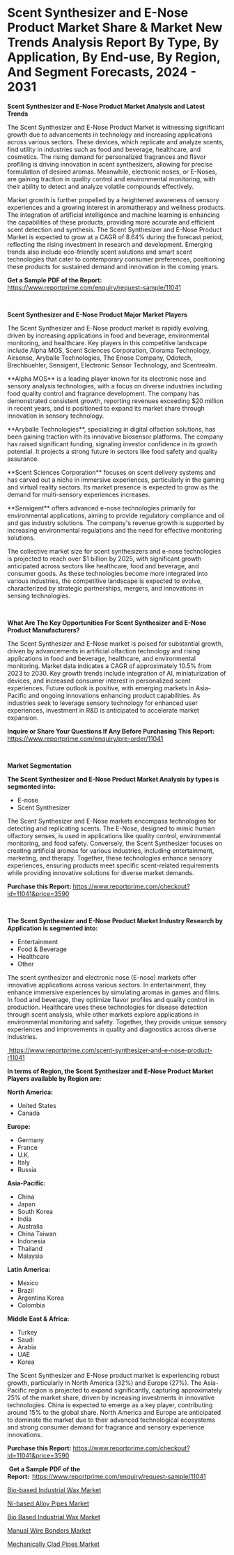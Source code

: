 <p><h1>Scent Synthesizer and E-Nose Product Market Share & Market New Trends Analysis Report By Type, By Application, By End-use, By Region, And Segment Forecasts, 2024 - 2031</h1></p><p><strong>Scent Synthesizer and E-Nose Product Market Analysis and Latest Trends</strong></p>
<p><p>The Scent Synthesizer and E-Nose Product Market is witnessing significant growth due to advancements in technology and increasing applications across various sectors. These devices, which replicate and analyze scents, find utility in industries such as food and beverage, healthcare, and cosmetics. The rising demand for personalized fragrances and flavor profiling is driving innovation in scent synthesizers, allowing for precise formulation of desired aromas. Meanwhile, electronic noses, or E-Noses, are gaining traction in quality control and environmental monitoring, with their ability to detect and analyze volatile compounds effectively.</p><p>Market growth is further propelled by a heightened awareness of sensory experiences and a growing interest in aromatherapy and wellness products. The integration of artificial intelligence and machine learning is enhancing the capabilities of these products, providing more accurate and efficient scent detection and synthesis. The Scent Synthesizer and E-Nose Product Market is expected to grow at a CAGR of 8.64% during the forecast period, reflecting the rising investment in research and development. Emerging trends also include eco-friendly scent solutions and smart scent technologies that cater to contemporary consumer preferences, positioning these products for sustained demand and innovation in the coming years.</p></p>
<p><strong>Get a Sample PDF of the Report:&nbsp;</strong> <a href="https://www.reportprime.com/enquiry/request-sample/11041">https://www.reportprime.com/enquiry/request-sample/11041</a></p>
<p>&nbsp;</p>
<p><strong>Scent Synthesizer and E-Nose Product Major Market Players</strong></p>
<p><p>The Scent Synthesizer and E-Nose product market is rapidly evolving, driven by increasing applications in food and beverage, environmental monitoring, and healthcare. Key players in this competitive landscape include Alpha MOS, Scent Sciences Corporation, Olorama Technology, Airsense, Aryballe Technologies, The Enose Company, Odotech, Brechbuehler, Sensigent, Electronic Sensor Technology, and Scentrealm.</p><p>**Alpha MOS** is a leading player known for its electronic nose and sensory analysis technologies, with a focus on diverse industries including food quality control and fragrance development. The company has demonstrated consistent growth, reporting revenues exceeding $20 million in recent years, and is positioned to expand its market share through innovation in sensory technology.</p><p>**Aryballe Technologies**, specializing in digital olfaction solutions, has been gaining traction with its innovative biosensor platforms. The company has raised significant funding, signaling investor confidence in its growth potential. It projects a strong future in sectors like food safety and quality assurance.</p><p>**Scent Sciences Corporation** focuses on scent delivery systems and has carved out a niche in immersive experiences, particularly in the gaming and virtual reality sectors. Its market presence is expected to grow as the demand for multi-sensory experiences increases.</p><p>**Sensigent** offers advanced e-nose technologies primarily for environmental applications, aiming to provide regulatory compliance and oil and gas industry solutions. The company's revenue growth is supported by increasing environmental regulations and the need for effective monitoring solutions.</p><p>The collective market size for scent synthesizers and e-nose technologies is projected to reach over $1 billion by 2025, with significant growth anticipated across sectors like healthcare, food and beverage, and consumer goods. As these technologies become more integrated into various industries, the competitive landscape is expected to evolve, characterized by strategic partnerships, mergers, and innovations in sensing technologies.</p></p>
<p>&nbsp;</p>
<p><strong>What Are The Key Opportunities For Scent Synthesizer and E-Nose Product Manufacturers?</strong></p>
<p><p>The Scent Synthesizer and E-Nose market is poised for substantial growth, driven by advancements in artificial olfaction technology and rising applications in food and beverage, healthcare, and environmental monitoring. Market data indicates a CAGR of approximately 10.5% from 2023 to 2030. Key growth trends include integration of AI, miniaturization of devices, and increased consumer interest in personalized scent experiences. Future outlook is positive, with emerging markets in Asia-Pacific and ongoing innovations enhancing product capabilities. As industries seek to leverage sensory technology for enhanced user experiences, investment in R&D is anticipated to accelerate market expansion.</p></p>
<p><strong>Inquire or Share Your Questions If Any Before Purchasing This Report:</strong> <a href="https://www.reportprime.com/enquiry/pre-order/11041">https://www.reportprime.com/enquiry/pre-order/11041</a></p>
<p>&nbsp;</p>
<p><strong>Market Segmentation</strong></p>
<p><strong>The Scent Synthesizer and E-Nose Product Market Analysis by types is segmented into:</strong></p>
<p><ul><li>E-nose</li><li>Scent Synthesizer</li></ul></p>
<p><p>The Scent Synthesizer and E-Nose markets encompass technologies for detecting and replicating scents. The E-Nose, designed to mimic human olfactory senses, is used in applications like quality control, environmental monitoring, and food safety. Conversely, the Scent Synthesizer focuses on creating artificial aromas for various industries, including entertainment, marketing, and therapy. Together, these technologies enhance sensory experiences, ensuring products meet specific scent-related requirements while providing innovative solutions for diverse market demands.</p></p>
<p><strong>Purchase this Report:&nbsp;</strong><a href="https://www.reportprime.com/checkout?id=11041&price=3590">https://www.reportprime.com/checkout?id=11041&price=3590</a></p>
<p>&nbsp;</p>
<p><strong>The Scent Synthesizer and E-Nose Product Market Industry Research by Application is segmented into:</strong></p>
<p><ul><li>Entertainment</li><li>Food & Beverage</li><li>Healthcare</li><li>Other</li></ul></p>
<p><p>The scent synthesizer and electronic nose (E-nose) markets offer innovative applications across various sectors. In entertainment, they enhance immersive experiences by simulating aromas in games and films. In food and beverage, they optimize flavor profiles and quality control in production. Healthcare uses these technologies for disease detection through scent analysis, while other markets explore applications in environmental monitoring and safety. Together, they provide unique sensory experiences and improvements in quality and diagnostics across diverse industries.</p></p>
<p><a href="https://www.reportprime.com/scent-synthesizer-and-e-nose-product-r11041">&nbsp;https://www.reportprime.com/scent-synthesizer-and-e-nose-product-r11041</a></p>
<p><strong>In terms of Region, the Scent Synthesizer and E-Nose Product Market Players available by Region are:</strong></p>
<p>
    <p> <strong> North America: </strong>
        <ul>
            <li>United States</li>
            <li>Canada</li>
        </ul>
        </p> 
    <p> <strong> Europe: </strong>
        <ul>
            <li>Germany</li>
            <li>France</li>
            <li>U.K.</li>
            <li>Italy</li>
            <li>Russia</li>
        </ul>
        </p> 
    <p> <strong> Asia-Pacific: </strong>
        <ul>
            <li>China</li>
            <li>Japan</li>
            <li>South Korea</li>
            <li>India</li>
            <li>Australia</li>
            <li>China Taiwan</li>
            <li>Indonesia</li>
            <li>Thailand</li>
            <li>Malaysia</li>
        </ul>
        </p> 
    <p> <strong> Latin America: </strong>
        <ul>
            <li>Mexico</li>
            <li>Brazil</li>
            <li>Argentina Korea</li>
            <li>Colombia</li>
        </ul>
        </p> 
    <p> <strong> Middle East & Africa: </strong>
        <ul>
            <li>Turkey</li>
            <li>Saudi</li>
            <li>Arabia</li>
            <li>UAE</li>
            <li>Korea</li>
        </ul>
    </p>
    </p>
<p><p>The Scent Synthesizer and E-Nose product market is experiencing robust growth, particularly in North America (32%) and Europe (27%). The Asia-Pacific region is projected to expand significantly, capturing approximately 25% of the market share, driven by increasing investments in innovative technologies. China is expected to emerge as a key player, contributing around 15% to the global share. North America and Europe are anticipated to dominate the market due to their advanced technological ecosystems and strong consumer demand for fragrance and sensory experience innovations.</p></p>
<p><strong>Purchase this Report: </strong><a href="https://www.reportprime.com/checkout?id=11041&price=3590">https://www.reportprime.com/checkout?id=11041&price=3590</a></p>
<p>&nbsp;<strong>Get a Sample PDF of the Report:&nbsp;&nbsp;</strong><a href="https://www.reportprime.com/enquiry/request-sample/11041">https://www.reportprime.com/enquiry/request-sample/11041</a></p>
<p><strong></strong></p>
<p><p><a href="https://medium.com/@clarenceuvalis67867/the-global-bio-based-industrial-wax-market-is-projected-to-experience-an-annual-growth-rate-of-11-9142989c6932">Bio-based Industrial Wax Market</a></p><p><a href="https://issuu.com/reportprime-2/docs/ni-based-alloy-pipes-market-size-20_7bdef6f5b90154">Ni-based Alloy Pipes Market</a></p><p><a href="https://medium.com/@clarenceuvalis67867/the-bio-based-industrial-wax-market-insights-report-offers-an-in-depth-and-thorough-analysis-of-797fe7acdb1b">Bio Based Industrial Wax Market</a></p><p><a href="https://www.linkedin.com/pulse/manual-wire-bonders-industry-analysis-report-its-market-size-knslc?trackingId=5WrNSY17QhSCdxcaSd7b1w%3D%3D">Manual Wire Bonders Market</a></p><p><a href="https://issuu.com/reportprime-2/docs/mechanically-clad-pipes-market-size_579a570ef47fd7">Mechanically Clad Pipes Market</a></p></p>